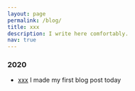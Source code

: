 ```yaml
---
layout: page
permalink: /blog/
title: xxx
description: I write here comfortably.
nav: true
---
```


### 2020
* [xxx](./20200823)
I made my first blog post today
